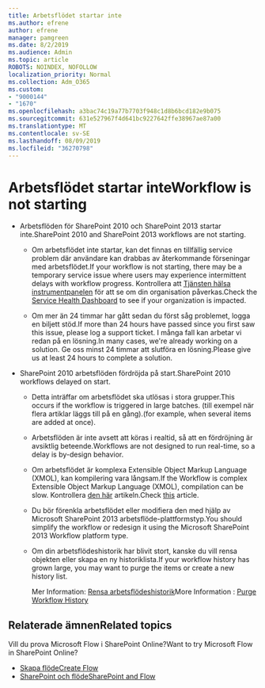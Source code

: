 ```yaml
---
title: Arbetsflödet startar inte
ms.author: efrene
author: efrene
manager: pamgreen
ms.date: 8/2/2019
ms.audience: Admin
ms.topic: article
ROBOTS: NOINDEX, NOFOLLOW
localization_priority: Normal
ms.collection: Adm_O365
ms.custom:
- "9000144"
- "1670"
ms.openlocfilehash: a3bac74c19a77b7703f948c1d8b6bcd182e9b075
ms.sourcegitcommit: 631e527967f4d641bc9227642ffe38967ae87a00
ms.translationtype: MT
ms.contentlocale: sv-SE
ms.lasthandoff: 08/09/2019
ms.locfileid: "36270798"
---
```

# <a name="workflow-is-not-starting"></a><span data-ttu-id="37e08-102">Arbetsflödet startar inte</span><span class="sxs-lookup"><span data-stu-id="37e08-102">Workflow is not starting</span></span>

- <span data-ttu-id="37e08-103">Arbetsflöden för SharePoint 2010 och SharePoint 2013 startar inte.</span><span class="sxs-lookup"><span data-stu-id="37e08-103">SharePoint 2010 and SharePoint 2013 workflows are not starting.</span></span>

    - <span data-ttu-id="37e08-104">Om arbetsflödet inte startar, kan det finnas en tillfällig service problem där användare kan drabbas av återkommande förseningar med arbetsflödet.</span><span class="sxs-lookup"><span data-stu-id="37e08-104">If your workflow is not starting, there may be a temporary service issue where users may experience intermittent delays with workflow progress.</span></span> <span data-ttu-id="37e08-105">Kontrollera att [Tjänsten hälsa instrumentpanelen](https:/admin.microsoft.com/AdminPortal/Home#/servicehealth) för att se om din organisation påverkas.</span><span class="sxs-lookup"><span data-stu-id="37e08-105">Check the [Service Health Dashboard](https:/admin.microsoft.com/AdminPortal/Home#/servicehealth) to see if your organization is impacted.</span></span>

    - <span data-ttu-id="37e08-106">Om mer än 24 timmar har gått sedan du först såg problemet, logga en biljett stöd.</span><span class="sxs-lookup"><span data-stu-id="37e08-106">If more than 24 hours have passed since you first saw this issue, please log a support ticket.</span></span> <span data-ttu-id="37e08-107">I många fall kan arbetar vi redan på en lösning.</span><span class="sxs-lookup"><span data-stu-id="37e08-107">In many cases, we're already working on a solution.</span></span> <span data-ttu-id="37e08-108">Ge oss minst 24 timmar att slutföra en lösning.</span><span class="sxs-lookup"><span data-stu-id="37e08-108">Please give us at least 24 hours to complete a solution.</span></span>

- <span data-ttu-id="37e08-109">SharePoint 2010 arbetsflöden fördröjda på start.</span><span class="sxs-lookup"><span data-stu-id="37e08-109">SharePoint 2010 workflows delayed on start.</span></span>

    - <span data-ttu-id="37e08-110">Detta inträffar om arbetsflödet ska utlösas i stora grupper.</span><span class="sxs-lookup"><span data-stu-id="37e08-110">This occurs if the workflow is triggered in large batches.</span></span> <span data-ttu-id="37e08-111">(till exempel när flera artiklar läggs till på en gång).</span><span class="sxs-lookup"><span data-stu-id="37e08-111">(for example, when several items are added at once).</span></span>

    - <span data-ttu-id="37e08-112">Arbetsflöden är inte avsett att köras i realtid, så att en fördröjning är avsiktlig beteende.</span><span class="sxs-lookup"><span data-stu-id="37e08-112">Workflows are not designed to run real-time, so a delay is by-design behavior.</span></span>

   -  <span data-ttu-id="37e08-113">Om arbetsflödet är komplexa Extensible Object Markup Language (XMOL), kan kompilering vara långsam.</span><span class="sxs-lookup"><span data-stu-id="37e08-113">If the Workflow is complex Extensible Object Markup Language (XMOL), compilation can be slow.</span></span> <span data-ttu-id="37e08-114">Kontrollera [den här](https://support.microsoft.com/en-us/kb/3043697) artikeln.</span><span class="sxs-lookup"><span data-stu-id="37e08-114">Check [this](https://support.microsoft.com/en-us/kb/3043697) article.</span></span>

    - <span data-ttu-id="37e08-115">Du bör förenkla arbetsflödet eller modifiera den med hjälp av Microsoft SharePoint 2013 arbetsflöde-plattformstyp.</span><span class="sxs-lookup"><span data-stu-id="37e08-115">You should simplify the workflow or redesign it using the Microsoft SharePoint 2013 Workflow platform type.</span></span>

    - <span data-ttu-id="37e08-116">Om din arbetsflödeshistorik har blivit stort, kanske du vill rensa objekten eller skapa en ny historiklista.</span><span class="sxs-lookup"><span data-stu-id="37e08-116">If your workflow history has grown large, you may want to purge the items or create a new history list.</span></span>

        <span data-ttu-id="37e08-117">Mer Information: [Rensa arbetsflödeshistorik](https://blogs.technet.microsoft.com/marj/2015/08/07/sharepoint-2010-workflows-best-practice-purge-workflow-history-list-items/)</span><span class="sxs-lookup"><span data-stu-id="37e08-117">More Information : [Purge Workflow History](https://blogs.technet.microsoft.com/marj/2015/08/07/sharepoint-2010-workflows-best-practice-purge-workflow-history-list-items/)</span></span>


## <a name="related-topics"></a><span data-ttu-id="37e08-118">Relaterade ämnen</span><span class="sxs-lookup"><span data-stu-id="37e08-118">Related topics</span></span>
<span data-ttu-id="37e08-119">Vill du prova Microsoft Flow i SharePoint Online?</span><span class="sxs-lookup"><span data-stu-id="37e08-119">Want to try Microsoft Flow in SharePoint Online?</span></span>
- [<span data-ttu-id="37e08-120">Skapa flöde</span><span class="sxs-lookup"><span data-stu-id="37e08-120">Create Flow</span></span>](https://support.office.com/article/Create-a-flow-for-a-list-or-library-in-SharePoint-Online-or-OneDrive-for-Business-a9c3e03b-0654-46af-a254-20252e580d01) 
- [<span data-ttu-id="37e08-121">SharePoint och flöde</span><span class="sxs-lookup"><span data-stu-id="37e08-121">SharePoint and Flow</span></span>](https://flow.microsoft.com/blog/sharepoint-and-flow/) 


